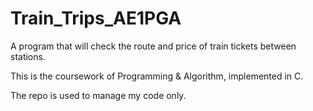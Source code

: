 # Train_Trips_AE1PGA

A program that will check the route and price of train tickets between stations.

This is the coursework of Programming & Algorithm, implemented in C.

The repo is used to manage my code only.
